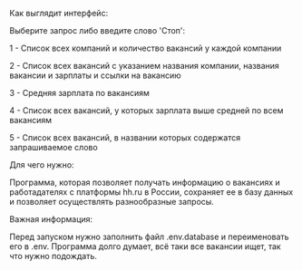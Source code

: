Как выглядит интерфейс:

Выберите запрос либо введите слово 'Стоп':

1 - Список всех компаний и количество вакансий у каждой компании

2 - Список всех вакансий с указанием названия компании, названия вакансии и зарплаты и ссылки на вакансию

3 - Средняя зарплата по вакансиям

4 - Список всех вакансий, у которых зарплата выше средней по всем вакансиям

5 - Список всех вакансий, в названии которых содержатся запрашиваемое слово



Для чего нужно:

Программа, которая позволяет получать информацию о вакансиях и работадателях с платформы hh.ru в России, сохраняет ее в базу данных и позволяет осуществлять разнообразные запросы.

Важная информация:

Перед запуском нужно заполнить файл .env.database и переименовать его в .env.
Программа долго думает, всё таки все вакансии ищет, так что нужно подождать.

